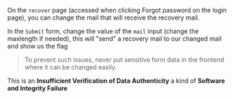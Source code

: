 On the `recover` page (accessed when clicking Forgot password on the login page), you can change the mail that will receive the recovery mail.

In the `Submit` form, change the value of the `mail` input (change the maxlength if needed), this will "send" a recovery mail to our changed mail and show us the flag

> To prevent such issues, never put sensitive form data in the frontend where it can be changed easily.

This is an **Insufficient Verification of Data Authenticity** a kind of **Software and Integrity Failure**